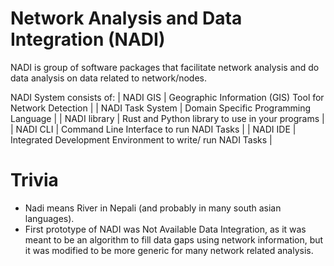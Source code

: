 # Network Analysis and Data Integration (NADI)

NADI is group of software packages that facilitate network analysis and do data analysis on data related to network/nodes.


NADI System consists of:
| NADI GIS         | Geographic Information (GIS) Tool for Network Detection     |
| NADI Task System | Domain Specific Programming Language                        |
| NADI library     | Rust and Python library to use in your programs             |
| NADI CLI         | Command Line Interface to run NADI Tasks                    |
| NADI IDE         | Integrated Development Environment to write/ run NADI Tasks |


# Trivia
- Nadi means River in Nepali (and probably in many south asian languages).
- First prototype of NADI was Not Available Data Integration, as it
  was meant to be an algorithm to fill data gaps using network
  information, but it was modified to be more generic for many network
  related analysis.
